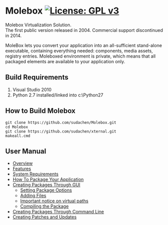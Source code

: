 # Molebox [![License: GPL v3](https://img.shields.io/badge/License-GPL%20v3-blue.svg)](http://www.gnu.org/licenses/gpl-3.0)
Molebox Virtualization Solution.  
The first public version released in 2004. Commercial support discontinued in 2014.

MoleBox lets you convert your application into an all-sufficient stand-alone executable, containing everything needed: components, media assets, registry entries. Moleboxed environment is private, which means that all packaged elements are available to your application only.

## Build Requirements
1. Visual Studio 2010
2. Python 2.7 installed/linked into c:\Python27


## How to Build Molebox
```
git clone https://github.com/sudachen/Molebox.git
cd Molebox
git clone https://github.com/sudachen/xternal.git
makeall.cmd 
```

## User Manual

+ [Overview](https://sudachen.github.io/Molebox/#overview)
+ [Features](https://sudachen.github.io/Molebox/#features)
+ [System Requirements](https://sudachen.github.io/Molebox/#system-requirements)
+ [How To Package Your Application](https://sudachen.github.io/Molebox/#how-to-package-your-application)
+ [Creating Packages Through GUI](https://sudachen.github.io/Molebox/#creating-packages-through-gui)
  + [Setting Package Options](https://sudachen.github.io/Molebox/#setting-package-options)
  + [Adding Files](https://sudachen.github.io/Molebox/#adding-files)
  + [Important notice on virtual paths](https://sudachen.github.io/Molebox/#important-notice-on-virtual-paths)
  + [Compiling the Package](https://sudachen.github.io/Molebox/#compiling-the-package)
+ [Creating Packages Through Command Line](https://sudachen.github.io/Molebox/#creating-packages-through-command-line)
+ [Creating Patches and Updates](https://sudachen.github.io/Molebox/#creating-patches-and-updates)


